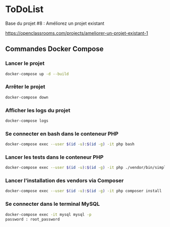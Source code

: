 ToDoList
========

Base du projet #8 : Améliorez un projet existant

https://openclassrooms.com/projects/ameliorer-un-projet-existant-1

## Commandes Docker Compose

### Lancer le projet
```bash
docker-compose up -d --build
```

### Arrêter le projet

```bash
docker-compose down
```

### Afficher les logs du projet

```bash
docker-compose logs
```

### Se connecter en bash dans le conteneur PHP

```bash
docker-compose exec --user $(id -u):$(id -g) -it php bash
```

### Lancer les tests dans le conteneur PHP

```bash
docker-compose exec --user $(id -u):$(id -g) -it php ./vendor/bin/simple-phpunit
```

### Lancer l'installation des vendors via Composer

```bash
docker-compose exec --user $(id -u):$(id -g) -it php composer install
```

### Se connecter dans le terminal MySQL

```bash
docker-compose exec -it mysql mysql -p 
password : root_password
```
